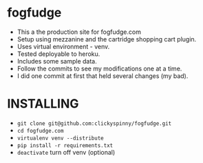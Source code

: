 fogfudge
============

*  This a the production site for fogfudge.com
*  Setup using mezzanine and the cartridge shopping cart plugin.
*  Uses virtual environment - venv.
*  Tested deployable to heroku.
*  Includes some sample data.
*  Follow the commits to see my modifications one at a time.
*  I did one commit at first that held several changes (my bad).

INSTALLING
==========

* `git clone git@github.com:clickyspinny/fogfudge.git`
* `cd fogfudge.com`
* `virtualenv venv --distribute`
* `pip install -r requirements.txt`
* `deactivate` turn off venv (optional)
